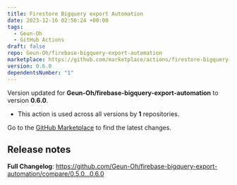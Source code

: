 ```yaml
---
title: Firestore Bigquery export Automation
date: 2023-12-16 02:56:24 +00:00
tags:
  - Geun-Oh
  - GitHub Actions
draft: false
repo: Geun-Oh/firebase-bigquery-export-automation
marketplace: https://github.com/marketplace/actions/firestore-bigquery-export-automation
version: 0.6.0
dependentsNumber: "1"
---
```



Version updated for **Geun-Oh/firebase-bigquery-export-automation** to version **0.6.0**.
- This action is used across all versions by **1** repositories.

Go to the [GitHub Marketplace](https://github.com/marketplace/actions/firestore-bigquery-export-automation) to find the latest changes.

## Release notes

**Full Changelog**: https://github.com/Geun-Oh/firebase-bigquery-export-automation/compare/0.5.0...0.6.0

